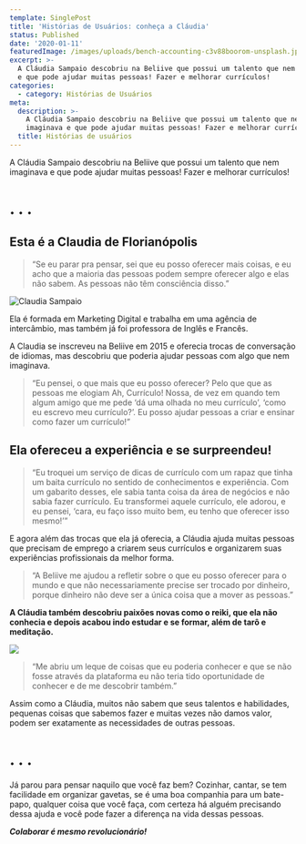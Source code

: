 ```yaml
---
template: SinglePost
title: 'Histórias de Usuários: conheça a Cláudia'
status: Published
date: '2020-01-11'
featuredImage: /images/uploads/bench-accounting-c3v88boorom-unsplash.jpg
excerpt: >-
  A Cláudia Sampaio descobriu na Beliive que possui um talento que nem imaginava
  e que pode ajudar muitas pessoas! Fazer e melhorar currículos!
categories:
  - category: Histórias de Usuários
meta:
  description: >-
    A Cláudia Sampaio descobriu na Beliive que possui um talento que nem
    imaginava e que pode ajudar muitas pessoas! Fazer e melhorar currículos
  title: Histórias de usuários
---
```

A Cláudia Sampaio descobriu na Beliive que possui um talento que nem imaginava e que pode ajudar muitas pessoas! Fazer e melhorar currículos!

# . . .          

## Esta é a Claudia de Florianópolis

> “Se eu parar pra pensar, sei que eu posso oferecer mais coisas, e eu acho que a maioria das pessoas podem sempre oferecer algo e elas não sabem. As pessoas não têm consciência disso.”

![Claudia Sampaio](/images/uploads/1_qvqoc1tw2-bjrpvrflkyqw.png)

Ela é formada em Marketing Digital e trabalha em uma agência de intercâmbio, mas também já foi professora de Inglês e Francês.

A Claudia se inscreveu na Beliive em 2015 e oferecia trocas de conversação de idiomas, mas descobriu que poderia ajudar pessoas com algo que nem imaginava.

> “Eu pensei, o que mais que eu posso oferecer? Pelo que que as pessoas me elogiam Ah, Currículo! Nossa, de vez em quando tem algum amigo que me pede ‘dá uma olhada no meu currículo’, ‘como eu escrevo meu currículo?’. Eu posso ajudar pessoas a criar e ensinar como fazer um currículo!”



## Ela ofereceu a experiência e se surpreendeu!



> “Eu troquei um serviço de dicas de currículo com um rapaz que tinha um baita currículo no sentido de conhecimentos e experiência. Com um gabarito desses, ele sabia tanta coisa da área de negócios e não sabia fazer currículo. Eu transformei aquele currículo, ele adorou, e eu pensei, ‘cara, eu faço isso muito bem, eu tenho que oferecer isso mesmo!’”



E agora além das trocas que ela já oferecia, a Cláudia ajuda muitas pessoas que precisam de emprego a criarem seus currículos e organizarem suas experiências profissionais da melhor forma.



> “A Beliive me ajudou a refletir sobre o que eu posso oferecer para o mundo e que não necessariamente precise ser trocado por dinheiro, porque dinheiro não deve ser a única coisa que a mover as pessoas.”

**A Cláudia também descobriu paixões novas como o reiki, que ela não conhecia e depois acabou indo estudar e se formar, além de tarô e meditação.**

![](/images/uploads/1_e2mw2uaruveryhbo4f4lwq.jpeg)

> “Me abriu um leque de coisas que eu poderia conhecer e que se não fosse através da plataforma eu não teria tido oportunidade de conhecer e de me descobrir também.”



Assim como a Cláudia, muitos não sabem que seus talentos e habilidades, pequenas coisas que sabemos fazer e muitas vezes não damos valor, podem ser exatamente as necessidades de outras pessoas.

# . . .          

Já parou para pensar naquilo que você faz bem? Cozinhar, cantar, se tem facilidade em organizar gavetas, se é uma boa companhia para um bate-papo, qualquer coisa que você faça, com certeza há alguém precisando dessa ajuda e você pode fazer a diferença na vida dessas pessoas.

_**Colaborar é mesmo revolucionário!**_
